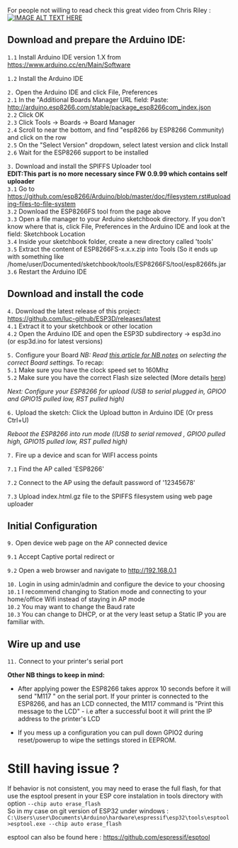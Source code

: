 For people not willing to read check this great video from Chris Riley :
[![IMAGE ALT TEXT HERE](https://img.youtube.com/vi/pJGBRriNc9I/0.jpg)](https://www.youtube.com/watch?v=pJGBRriNc9I)

## Download and prepare the Arduino IDE: ##

`1.1`  Install Arduino IDE version 1.X from https://www.arduino.cc/en/Main/Software

`1.2`  Install the Arduino IDE

`2.`  Open the Arduino IDE and click File, Preferences   
`2.1`   In the "Additional Boards Manager URL field:  Paste: http://arduino.esp8266.com/stable/package_esp8266com_index.json   
`2.2`   Click OK  
`2.3`   Click Tools -> Boards -> Board Manager   
`2.4`   Scroll to near the bottom, and find "esp8266 by ESP8266 Community) and click on the row   
`2.5`   On the "Select Version" dropdown, select latest version and click Install   
`2.6`   Wait for the ESP8266 support to be installed   

`3.`   Download and install the SPIFFS Uploader tool    
<B>EDIT:This part is no more necessary since FW 0.9.99 which contains self uploader </B>  
`3.1`   Go to https://github.com/esp8266/Arduino/blob/master/doc/filesystem.rst#uploading-files-to-file-system   
`3.2`   Download the ESP8266FS tool from the page above   
`3.3`  Open a file manager to your Arduino sketchbook directory. If you don't know where that is, click File, Preferences in the Arduino IDE and look at the field: Sketchbook Location   
`3.4`   Inside your sketchbook folder, create a new directory called 'tools'   
`3.5`   Extract the content of ESP8266FS-x.x.x.zip into Tools (So it ends up with something like /home/user/Documented/sketchbook/tools/ESP8266FS/tool/esp8266fs.jar    
`3.6`   Restart the Arduino IDE

## Download and install the code ##

`4.`   Download the latest release of this project:    
https://github.com/luc-github/ESP3D/releases/latest  
`4.1`   Extract it to your sketchbook or other location     
`4.2`   Open the Arduino IDE and open the ESP3D subdirectory -> esp3d.ino (or esp3d.ino for latest versions)

`5.`   Configure your Board
_NB:  Read [this article for NB notes](https://github.com/luc-github/ESP8266/wiki/Flash-Size) on selecting the correct Board settings._
To recap:  
`5.1`   Make sure you have the clock speed set to 160Mhz  
`5.2`   Make sure you have the correct Flash size selected (More details [here](https://github.com/luc-github/ESP8266/wiki/Flash-Size#figuring-out-the-flash-size))   

_Next:  Configure your ESP8266 for upload (USB to serial plugged in, GPIO0 and GPIO15 pulled low, RST pulled high)_

`6.`  Upload the sketch:  Click the Upload button in Arduino IDE (Or press Ctrl+U) 

_Reboot the ESP8266 into run mode ((USB to serial removed , GPIO0 pulled high,  GPIO15 pulled low, RST pulled high)_

`7.`  Fire up a device and scan for WIFI access points

`7.1`  Find the AP called 'ESP8266' 

`7.2`  Connect to the AP using the default password of '12345678'

`7.3`  Upload index.html.gz file to the SPIFFS filesystem using web page uploader

## Initial Configuration ##

`9.`  Open device web page on the AP connected device 

`9.1`  Accept Captive portal redirect or

`9.2`  Open a web browser and navigate to http://192.168.0.1

`10.`  Login in using admin/admin and configure the device to your choosing   
`10.1`  I recommend changing to Station mode and connecting to your home/office Wifi instead of staying in AP mode   
`10.2`  You may want to change the Baud rate   
`10.3`  You can change to DHCP,  or at the very least setup a Static IP you are familiar with.

## Wire up and use ##

`11.`  Connect to your printer's serial port    

**Other NB things to keep in mind:**

* After applying power the ESP8266 takes approx 10 seconds before it will send "M117 <ip address>" on the serial port.  If your printer is connected to the ESP8266, and has an LCD connected, the M117 command is "Print this message to the LCD" - i.e after a successful boot it will print the IP address to the printer's LCD


* If you mess up a configuration you can pull down GPIO2 during reset/powerup to wipe the settings stored in EEPROM.

# Still having issue ?
If behavior is not consistent, you may need to erase the full flash, for that use the esptool present in your ESP core instalation in tools directory with option `--chip auto erase_flash`   
So in my case on git version of ESP32 under windows :    
`C:\Users\user\Documents\Arduino\hardware\espressif\esp32\tools\esptool>esptool.exe --chip auto erase_flash`

esptool can also be found here : https://github.com/espressif/esptool 
